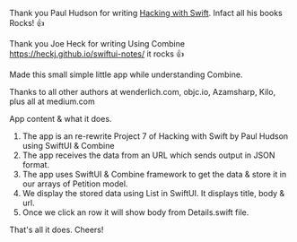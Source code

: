 
Thank you Paul Hudson for writing [Hacking with Swift](https://www.hackingwithswift.com/read). Infact all his books Rocks! :+1:

Thank you Joe Heck for writing Using Combine https://heckj.github.io/swiftui-notes/ it rocks :+1:

Made this small simple little app while understanding Combine. 

Thanks to all other authors at wenderlich.com, objc.io, Azamsharp, Kilo, plus all at medium.com 

App content & what it does.
1. The app is an re-rewrite Project 7  of Hacking with Swift by Paul Hudson using SwiftUI & Combine
2. The app receives the data from an URL which sends output in JSON format.
3. The app uses SwiftUI & Combine framework to get the data & store it in our arrays of Petition model.
4. We display the stored data using List in SwiftUI. It displays title, body & url.
5. Once we click an row it will show body from Details.swift file.

That's all it does. 
Cheers!
